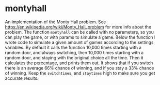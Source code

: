 # montyhall
An implementation of the Monty Hall problem. See https://en.wikipedia.org/wiki/Monty_Hall_problem for more info about the problem.
The function `montyhall` can be called with no parameters, so you can play the game, or with params to simulate a game. Below the function I wrote code to simulate a given amount of games according to the settings variables. By default it calls the function 10,000 times starting with a random door, and always switching, then 10,000 times starting with a random door, and staying with the original choice all the time. Then it calculates the percentage, and prints them out. It shows that if you switch there is an average 66% chance of winning, and if you stay a 33% chance of winning. Keep the `switchtimes`, and `staytimes` high to make sure you get accurate results.
